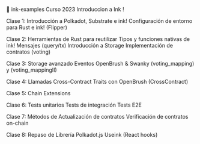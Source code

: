 🦑 ink-examples
Curso 2023 Introduccion a Ink !

Clase 1:
Introducción a Polkadot, Substrate e ink!
Configuración de entorno para Rust e ink!
(Flipper)

Clase 2:
Herramientas de Rust para reutilizar
Tipos y funciones nativas de ink!
Mensajes (query/tx)
Introducción a Storage
Implementación de contratos
(voting) 

Clase 3:
Storage avanzado
Eventos
OpenBrush & Swanky
(voting_mapping) y (voting_mappingII)

Clase 4:
Llamadas Cross-Contract
Traits con OpenBrush
(CrossContract)


Clase 5:
Chain Extensions

Clase 6:
Tests unitarios
Tests de integración
Tests E2E

Clase 7:
Métodos de Actualización de contratos
Verificación de contratos on-chain

Clase 8:
Repaso de Librería Polkadot.js
Useink (React hooks)




